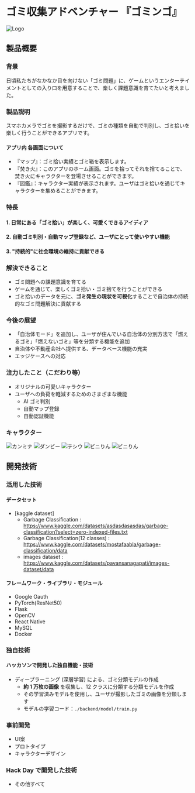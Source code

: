 # ゴミ収集アドベンチャー 『ゴミンゴ』

![Logo](/img/image.png)

## 製品概要

### 背景

日頃私たちがなかなか目を向けない「ゴミ問題」に、ゲームというエンターテイメントとしての入り口を用意することで、楽しく課題意識を育てたいと考えました。

### 製品説明

スマホカメラでゴミを撮影するだけで、ゴミの種類を自動で判別し、ゴミ拾いを楽しく行うことができるアプリです。

#### アプリ内 各画面について

- 『マップ』：ゴミ拾い実績とゴミ箱を表示します。
- 『焚き火』：このアプリのホーム画面。ゴミを拾ってそれを捨てることで、焚き火にキャラクターを登場させることができます。
- 『図鑑』：キャラクター実績が表示されます。ユーザはゴミ拾いを通じてキャラクターを集めることができます。

### 特長

#### 1. 日常にある「ゴミ拾い」が楽しく、可愛くできるアイディア

#### 2. 自動ゴミ判別・自動マップ登録など、ユーザにとって使いやすい機能

#### 3. "持続的"に社会環境の維持に貢献できる

### 解決できること

- ゴミ問題への課題意識を育てる
- ゲームを通じて、楽しくゴミ拾い・ゴミ捨てを行うことができる
- ゴミ拾いのデータを元に、**ゴミ発生の現状を可視化**することで自治体の持続的なゴミ問題解決に貢献する

### 今後の展望

- 「自治体モード」を追加し、ユーザが住んでいる自治体の分別方法で「燃えるゴミ」「燃えないゴミ」等を分類する機能を追加
- 自治体や不動産会社へ提供する、データベース機能の充実
- エッジケースへの対応

### 注力したこと（こだわり等）

- オリジナルの可愛いキャラクター
- ユーザへの負荷を軽減するためのさまざまな機能
  - AI ゴミ判別
  - 自動マップ登録
  - 自動認証機能

### キャラクター
![カンミナ](frontend/assets/images/bonfire/カンミナ.gif)
![ダンビー](frontend/assets/images/bonfire/ダンビー.gif)
![テシウ](frontend/assets/images/bonfire/テシウ.gif)
![ビニりん](frontend/assets/images/ビニりん.png)
![ビニりん](frontend/assets/images/ビンボーイ.png)


## 開発技術

### 活用した技術

#### データセット

- [kaggle dataset]
  - Garbage Classification : https://www.kaggle.com/datasets/asdasdasasdas/garbage-classification?select=zero-indexed-files.txt
  - Garbage Classification(12 classes) : https://www.kaggle.com/datasets/mostafaabla/garbage-classification/data
  - images dataset : https://www.kaggle.com/datasets/pavansanagapati/images-dataset/data

#### フレームワーク・ライブラリ・モジュール

- Google Oauth
- PyTorch(ResNet50)
- Flask
- OpenCV
- React Native
- MySQL
- Docker

### 独自技術

#### ハッカソンで開発した独自機能・技術

- ディープラーニング (深層学習) による、ゴミ分類モデルの作成
  - **約 1 万枚の画像** を収集し、12 クラスに分類する分類モデルを作成
  - その学習済みモデルを使用し、ユーザが撮影したゴミの画像を分類します
  - モデルの学習コード：`./backend/model/train.py`


### 事前開発

- UI案
- プロトタイプ
- キャラクターデザイン

### Hack Day で開発した技術

- その他すべて


